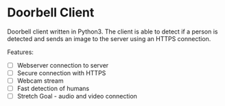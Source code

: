 # Doorbell Client

Doorbell client written in Python3. 
The client is able to detect if a person is detected and sends an image to the server using an HTTPS connection.

Features:
- [ ] Webserver connection to server
- [ ] Secure connection with HTTPS
- [ ] Webcam stream
- [ ] Fast detection of humans
- [ ] Stretch Goal - audio and video connection